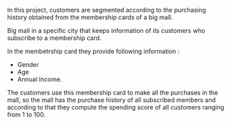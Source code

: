 In this project, customers are segmented according to the purchasing history obtained from the membership cards of a big mall. 

Big mall in a specific city that keeps information of its customers who subscribe to a membership card.

In the membetrship card they provide following information :

+ Gender
+ Age
+ Annual Income.

The customers use this membership card to make all the purchases in the mall, so the mall has the purchase history of all subscribed members and according to that they compute the spending score of all customers ranging from 1 to 100.

